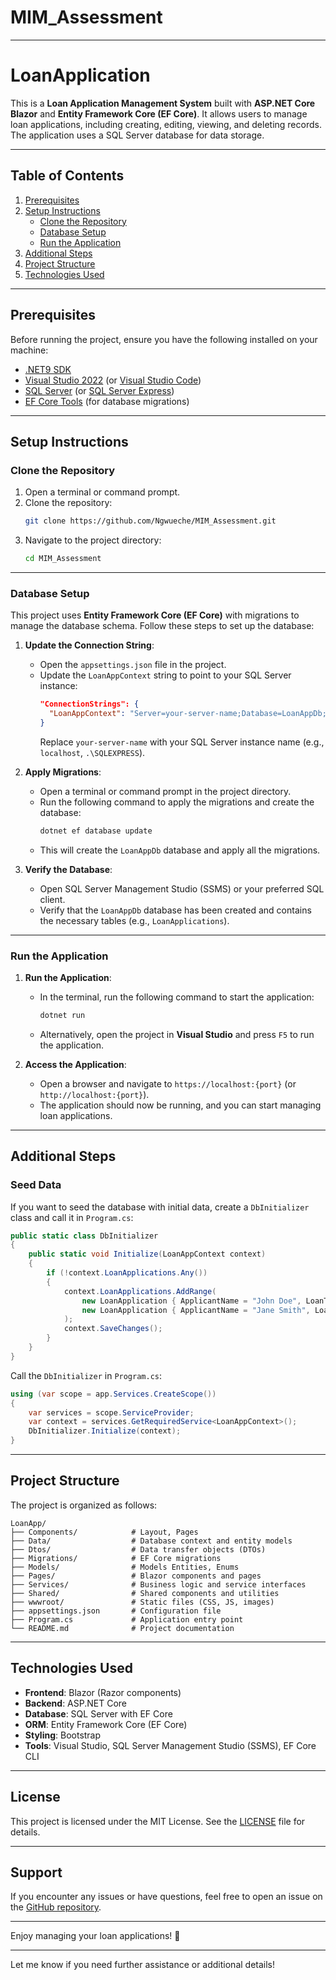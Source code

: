 # MIM_Assessment
---

# LoanApplication

This is a **Loan Application Management System** built with **ASP.NET Core Blazor** and **Entity Framework Core (EF Core)**. It allows users to manage loan applications, including creating, editing, viewing, and deleting records. The application uses a SQL Server database for data storage.

---

## Table of Contents

1. [Prerequisites](#prerequisites)
2. [Setup Instructions](#setup-instructions)
   - [Clone the Repository](#clone-the-repository)
   - [Database Setup](#database-setup)
   - [Run the Application](#run-the-application)
3. [Additional Steps](#additional-steps)
4. [Project Structure](#project-structure)
5. [Technologies Used](#technologies-used)

---

## Prerequisites

Before running the project, ensure you have the following installed on your machine:

- [.NET9 SDK](https://dotnet.microsoft.com/download/dotnet/9.0)
- [Visual Studio 2022](https://visualstudio.microsoft.com/vs/) (or [Visual Studio Code](https://code.visualstudio.com/))
- [SQL Server](https://www.microsoft.com/en-us/sql-server/sql-server-downloads) (or [SQL Server Express](https://www.microsoft.com/en-us/sql-server/sql-server-downloads))
- [EF Core Tools](https://docs.microsoft.com/en-us/ef/core/cli/dotnet) (for database migrations)

---

## Setup Instructions

### Clone the Repository

1. Open a terminal or command prompt.
2. Clone the repository:
   ```bash
   git clone https://github.com/Ngwueche/MIM_Assessment.git
   ```
3. Navigate to the project directory:
   ```bash
   cd MIM_Assessment
   ```

---

### Database Setup

This project uses **Entity Framework Core (EF Core)** with migrations to manage the database schema. Follow these steps to set up the database:

1. **Update the Connection String**:
   - Open the `appsettings.json` file in the project.
   - Update the `LoanAppContext` string to point to your SQL Server instance:
     ```json
     "ConnectionStrings": {
       "LoanAppContext": "Server=your-server-name;Database=LoanAppDb;Trusted_Connection=True;TrustServerCertificate=True;"
     }
     ```
     Replace `your-server-name` with your SQL Server instance name (e.g., `localhost`, `.\SQLEXPRESS`).

2. **Apply Migrations**:
   - Open a terminal or command prompt in the project directory.
   - Run the following command to apply the migrations and create the database:
     ```bash
     dotnet ef database update
     ```
   - This will create the `LoanAppDb` database and apply all the migrations.

3. **Verify the Database**:
   - Open SQL Server Management Studio (SSMS) or your preferred SQL client.
   - Verify that the `LoanAppDb` database has been created and contains the necessary tables (e.g., `LoanApplications`).

---

### Run the Application

1. **Run the Application**:
   - In the terminal, run the following command to start the application:
     ```bash
     dotnet run
     ```
   - Alternatively, open the project in **Visual Studio** and press `F5` to run the application.

2. **Access the Application**:
   - Open a browser and navigate to `https://localhost:{port}` (or `http://localhost:{port}`).
   - The application should now be running, and you can start managing loan applications.

---

## Additional Steps

### Seed Data

If you want to seed the database with initial data, create a `DbInitializer` class and call it in `Program.cs`:

```csharp
public static class DbInitializer
{
    public static void Initialize(LoanAppContext context)
    {
        if (!context.LoanApplications.Any())
        {
            context.LoanApplications.AddRange(
                new LoanApplication { ApplicantName = "John Doe", LoanTerm = 12, LoanAmount = 10000.50m, LoanStatus = "Approved", ApplicationDate = DateTime.UtcNow },
                new LoanApplication { ApplicantName = "Jane Smith", LoanTerm = 24, LoanAmount = 20000.75m, LoanStatus = "Pending", ApplicationDate = DateTime.UtcNow }
            );
            context.SaveChanges();
        }
    }
}
```

Call the `DbInitializer` in `Program.cs`:

```csharp
using (var scope = app.Services.CreateScope())
{
    var services = scope.ServiceProvider;
    var context = services.GetRequiredService<LoanAppContext>();
    DbInitializer.Initialize(context);
}
```

---

## Project Structure

The project is organized as follows:

```
LoanApp/
├── Components/            # Layout, Pages
├── Data/                  # Database context and entity models
├── Dtos/                  # Data transfer objects (DTOs)
├── Migrations/            # EF Core migrations
├── Models/                # Models Entities, Enums
├── Pages/                 # Blazor components and pages
├── Services/              # Business logic and service interfaces
├── Shared/                # Shared components and utilities
├── wwwroot/               # Static files (CSS, JS, images)
├── appsettings.json       # Configuration file
├── Program.cs             # Application entry point
└── README.md              # Project documentation
```

---

## Technologies Used

- **Frontend**: Blazor (Razor components)
- **Backend**: ASP.NET Core
- **Database**: SQL Server with EF Core
- **ORM**: Entity Framework Core (EF Core)
- **Styling**: Bootstrap
- **Tools**: Visual Studio, SQL Server Management Studio (SSMS), EF Core CLI

---

## License

This project is licensed under the MIT License. See the [LICENSE](LICENSE) file for details.

---

## Support

If you encounter any issues or have questions, feel free to open an issue on the [GitHub repository](https://github.com/your-username/loan-application-system).

---

Enjoy managing your loan applications! 🚀

---

Let me know if you need further assistance or additional details!
